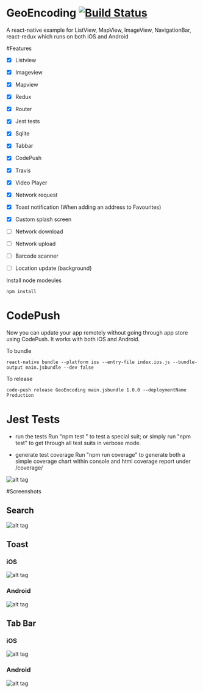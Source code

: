 # GeoEncoding [![Build Status](https://travis-ci.org/LynxITDigital/GeoEncoding.svg?branch=master)](https://travis-ci.org/LynxITDigital/GeoEncoding)

A react-native example for ListView, MapView, ImageView, NavigationBar, react-redux which runs on both iOS and Android

#Features
- [x] Listview
- [x] Imageview
- [x] Mapview
- [x] Redux
- [x] Router
- [x] Jest tests
- [x] Sqlite
- [x] Tabbar
- [x] CodePush
- [x] Travis
- [x] Video Player
- [x] Network request
- [x] Toast notification (When adding an address to Favourites)
- [x] Custom splash screen
- [ ] Network download
- [ ] Network upload
- [ ] Barcode scanner
- [ ] Location update (background)


Install node modeules
```shell
npm install
```

# CodePush
Now you can update your app remotely without going through app store using CodePush. It works with both iOS and Android.

To bundle
```shell
react-native bundle --platform ios --entry-file index.ios.js --bundle-output main.jsbundle --dev false
```

To release
```shell
code-push release GeoEncoding main.jsbundle 1.0.0 --deploymentName Production
```
# Jest Tests
* run the tests
Run "npm test <test suit name>" to test a special suit; or simply run "npm test" to get through all test suits in verbose mode.

* generate test coverage
Run "npm run coverage" to generate both a simple coverage chart within console and html coverage report under /coverage/

![alt tag](https://github.com/LynxITDigital/GeoEncoding/tree/master/assets/test_coverage.png)


#Screenshots
## Search

![alt tag](https://github.com/LynxITDigital/Screenshots/blob/master/Search.gif)

## Toast
### iOS
![alt tag](https://github.com/LynxITDigital/Screenshots/blob/master/Toast.gif)

### Android
![alt tag](https://github.com/LynxITDigital/Screenshots/blob/master/Toast_Android.gif)

## Tab Bar
### iOS
![alt tag](https://github.com/LynxITDigital/Screenshots/blob/master/Tabbar_iOS.gif)

### Android
![alt tag](https://github.com/LynxITDigital/Screenshots/blob/master/Tabbar_Android.gif)
